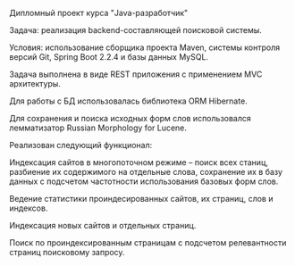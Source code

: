 Дипломный проект курса "Java-разработчик"

Задача: реализация backend-составляющей поисковой системы.

Условия: использование сборщика проекта Maven, системы контроля версий Git, Spring Boot 2.2.4 и базы данных MySQL.

Задача выполнена в виде REST приложения с применением MVC архитектуры.

Для работы с БД использовалась библиотека ORM Hibernate.

Для сохранения и поиска исходных форм слов использовался лемматизатор Russian Morphology for Lucene.

Реализован следующий функционал:

Индексация сайтов в многопоточном режиме – поиск всех станиц, разбиение их содержимого на отдельные слова, сохранение их в базу данных с подсчетом частотности использования базовых форм слов.

Ведение статистики проиндесированных сайтов, их страниц, слов и индексов.

Индексация новых сайтов и отдельных страниц.

Поиск по проиндексированным страницам с подсчетом релевантности страниц поисковому запросу.
